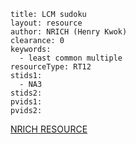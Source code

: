 ````
title: LCM sudoku
layout: resource
author: NRICH (Henry Kwok)
clearance: 0
keywords:
  - least common multiple
resourceType: RT12
stids1:
  - NA3
stids2:
pvids1:
pvids2:

````

[NRICH RESOURCE](http://nrich.maths.org/6311)
